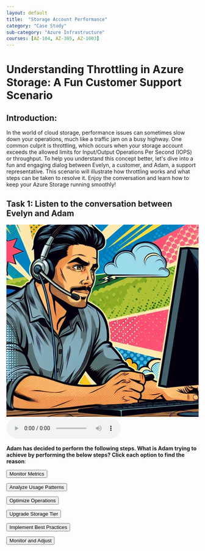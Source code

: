 ```yaml
---
layout: default
title:  "Storage Account Performance"
category: "Case Study"
sub-category: "Azure Infrastructure"
courses: [AZ-104, AZ-305, AZ-1003]
---
```

# Understanding Throttling in Azure Storage: A Fun Customer Support Scenario

## Introduction:

In the world of cloud storage, performance issues can sometimes slow down your operations, much like a traffic jam on a busy highway. One common culprit is throttling, which occurs when your storage account exceeds the allowed limits for Input/Output Operations Per Second (IOPS) or throughput. To help you understand this concept better, let's dive into a fun and engaging dialog between Evelyn, a customer, and Adam, a support representative. This scenario will illustrate how throttling works and what steps can be taken to resolve it. Enjoy the conversation and learn how to keep your Azure Storage running smoothly!


## Task 1: Listen to the conversation between Evelyn and Adam
<a href="./images/cc1.png">
  <img src="./images/cc1.png" alt="Evelyn talking to Adam over the phone">
</a>
<br>
<audio controls>
  <source src=" /iengage/project-files/case-study/Azure Infrastructure/videos/storageperformance.m4a" type="audio/mpeg"> 
  Your browser does not support the audio element.
</audio>


**Adam has decided to perform the following steps. What is Adam trying to achieve by performing the below steps? Click each option to find the reason**: 

   <button onclick="toggleSolution('solution1')">Monitor Metrics</button>
   <div id="solution1" style="display:none;">
     <p>The support representative will start by checking the Azure Monitor metrics for the storage account, focusing on IOPS and throughput usage. This helps identify if the limits are being exceeded.</p>
   </div>

  <button onclick="toggleSolution('solution2')">Analyze Usage Patterns</button>
   <div id="solution2" style="display:none;">
     <p>They will look at the usage patterns to understand when and why the limits are being hit. This includes checking for any spikes in activity or inefficient operations.</p>
   </div>

   <button onclick="toggleSolution('solution3')">Optimize Operations</button>
   <div id="solution3" style="display:none;">
     <p>The support representative will suggest optimizing the application's read/write operations. This could involve batching requests, reducing the frequency of operations, or optimizing the data access patterns.</p>
   </div>

   <button onclick="toggleSolution('solution4')">Upgrade Storage Tier</button>
   <div id="solution4" style="display:none;">
     <p>If the current storage tier is insufficient, the rep might recommend upgrading to a higher performance tier, such as Premium Storage, which offers higher IOPS and throughput limits.</p>
   </div>

   <button onclick="toggleSolution('solution5')">Implement Best Practices</button>
   <div id="solution5" style="display:none;">
     <p>They will ensure that best practices are being followed, such as using the appropriate storage tier for the workload, enabling caching where applicable, and optimizing network configurations.</p>
   </div>

  <button onclick="toggleSolution('solution6')">Monitor and Adjust</button>
   <div id="solution6" style="display:none;">
     <p>After making the necessary changes, the support representative will continue to monitor the performance to ensure the issue is resolved and make further adjustments if needed.</p>
   </div>


   <script>
     function toggleSolution(id) {
  var element = document.getElementById(id);
  if (element.style.display === "none") {
    element.style.display = "block";
  } else {
    element.style.display = "none";
  }
}
   </script>
